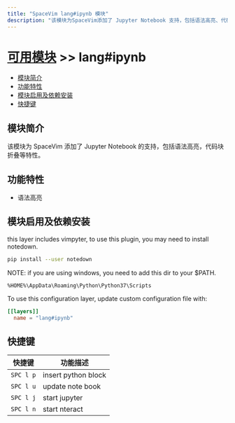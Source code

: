 ```yaml
---
title: "SpaceVim lang#ipynb 模块"
description: "该模块为SpaceVim添加了 Jupyter Notebook 支持，包括语法高亮、代码折叠等特点。"
---
```


# [可用模块](../../) >> lang#ipynb

<!-- vim-markdown-toc GFM -->

- [模块简介](#模块简介)
- [功能特性](#功能特性)
- [模块启用及依赖安装](#模块启用及依赖安装)
- [快捷键](#快捷键)

<!-- vim-markdown-toc -->

## 模块简介

该模块为 SpaceVim 添加了 Jupyter Notebook 的支持，包括语法高亮，代码块折叠等特性。

## 功能特性

- 语法高亮

## 模块启用及依赖安装

this layer includes vimpyter, to use this plugin, you may need to install notedown.

```sh
pip install --user notedown
```

NOTE: if you are using windows, you need to add this dir to your \$PATH.

`%HOME%\AppData\Roaming\Python\Python37\Scripts`

To use this configuration layer, update custom configuration file with:

```toml
[[layers]]
  name = "lang#ipynb"
```

## 快捷键

| 快捷键    | 功能描述            |
| --------- | ------------------- |
| `SPC l p` | insert python block |
| `SPC l u` | update note book    |
| `SPC l j` | start jupyter       |
| `SPC l n` | start nteract       |
